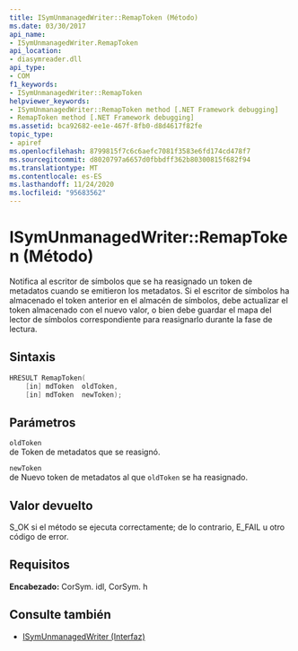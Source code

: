 ```yaml
---
title: ISymUnmanagedWriter::RemapToken (Método)
ms.date: 03/30/2017
api_name:
- ISymUnmanagedWriter.RemapToken
api_location:
- diasymreader.dll
api_type:
- COM
f1_keywords:
- ISymUnmanagedWriter::RemapToken
helpviewer_keywords:
- ISymUnmanagedWriter::RemapToken method [.NET Framework debugging]
- RemapToken method [.NET Framework debugging]
ms.assetid: bca92682-ee1e-467f-8fb0-d8d4617f82fe
topic_type:
- apiref
ms.openlocfilehash: 8799815f7c6c6aefc7081f3583e6fd174cd478f7
ms.sourcegitcommit: d8020797a6657d0fbbdff362b80300815f682f94
ms.translationtype: MT
ms.contentlocale: es-ES
ms.lasthandoff: 11/24/2020
ms.locfileid: "95683562"
---
```

# <a name="isymunmanagedwriterremaptoken-method"></a>ISymUnmanagedWriter::RemapToken (Método)

Notifica al escritor de símbolos que se ha reasignado un token de metadatos cuando se emitieron los metadatos. Si el escritor de símbolos ha almacenado el token anterior en el almacén de símbolos, debe actualizar el token almacenado con el nuevo valor, o bien debe guardar el mapa del lector de símbolos correspondiente para reasignarlo durante la fase de lectura.  
  
## <a name="syntax"></a>Sintaxis  
  
```cpp  
HRESULT RemapToken(  
    [in] mdToken  oldToken,  
    [in] mdToken  newToken);  
```  
  
## <a name="parameters"></a>Parámetros  

 `oldToken`  
 de Token de metadatos que se reasignó.  
  
 `newToken`  
 de Nuevo token de metadatos al que `oldToken` se ha reasignado.  
  
## <a name="return-value"></a>Valor devuelto  

 S_OK si el método se ejecuta correctamente; de lo contrario, E_FAIL u otro código de error.  
  
## <a name="requirements"></a>Requisitos  

 **Encabezado:** CorSym. idl, CorSym. h  
  
## <a name="see-also"></a>Consulte también

- [ISymUnmanagedWriter (Interfaz)](isymunmanagedwriter-interface.md)
